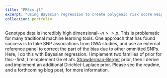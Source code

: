 ```yaml
---
title: "PRScs.jl"
excerpt: "Using Bayesian regression to create polygenic risk score weights from GWAS estimates"
collection: portfolio
---
```


Genotype data is incredibly high dimensional--$n>>p$. This is problematic for many traditional
machine learning tools. One approach that has found success is to take SNP associations from
GWA studies, and use an external reference panel to correct the part of the bias due to other 
ommitted SNPs. Here, I do this with Bayesian regression. I implement two families of prior for
this--first, I reimplement  Ge et al's [Strawderman-Berger](https://github.com/getian107/PRScs/blob/master/README.md)
prior, then I derive and implement an additional Dirichlet-Laplace prior. Please see the readme,
and a forthcoming blog post, for more information.